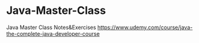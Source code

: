# Java-Master-Class
Java Master Class Notes&amp;Exercises
https://www.udemy.com/course/java-the-complete-java-developer-course
